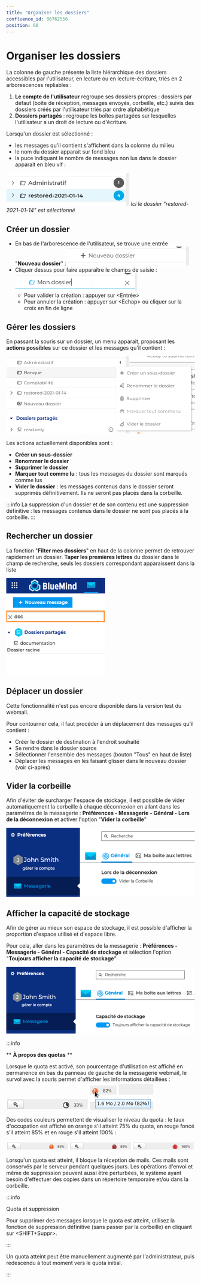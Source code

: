 ```yaml
---
title: "Organiser les dossiers"
confluence_id: 86762556
position: 60
---
```

# Organiser les dossiers


La colonne de gauche présente la liste hiérarchique des dossiers accessibles par l'utilisateur, en lecture ou en lecture-écriture, triés en 2 arborescences repliables :

1. **Le compte de l'utilisateur** regroupe ses dossiers propres : dossiers par défaut (boîte de réception, messages envoyés, corbeille, etc.) suivis des dossiers créés par l'utilisateur triés par ordre alphabétique
2. **Dossiers partagés** : regroupe les boîtes partagées sur lesquelles l'utilisateur a un droit de lecture ou d'écriture.


Lorsqu'un dossier est sélectionné :

- les messages qu'il contient s'affichent dans la colonne du milieu
- le nom du dossier apparait sur fond bleu
- la puce indiquant le nombre de messages non lus dans le dossier apparait en bleu vif :


![](../../attachments/86762556/86764485.png) 
*Ici le dossier "restored-2021-01-14" est sélectionné*

## Créer un dossier

- En bas de l'arborescence de l'utilisateur, se trouve une entrée "**Nouveau dossier**" :![](../../attachments/86762556/86764484.png)
- Cliquer dessus pour faire apparaître le champs de saisie :![](../../attachments/86762556/86764483.png) 
    - Pour valider la création : appuyer sur &lt;Entrée>
    - Pour annuler la création : appuyer sur &lt;Echap> ou cliquer sur la croix en fin de ligne


## Gérer les dossiers

En passant la souris sur un dossier, un menu apparait, proposant les **actions possibles** sur ce dossier et les messages qu'il contient :

![](../../attachments/86762556/86764482.png)


Les actions actuellement disponibles sont :

- **Créer un sous-dossier**
- **Renommer le dossier**
- **Supprimer le dossier**
- **Marquer tout comme lu** : tous les messages du dossier sont marqués comme lus
- **Vider le dossier** : les messages contenus dans le dossier seront supprimés définitivement. Ils ne seront pas placés dans la corbeille.


:::info
La suppression d'un dossier et de son contenu est une suppression définitive : les messages contenus dans le dossier ne sont pas placés à la corbeille.
:::

## Rechercher un dossier

La fonction "**Filter mes dossiers**" en haut de la colonne permet de retrouver rapidement un dossier. 
**Taper les premières lettres** du dossier dans le champ de recherche, seuls les dossiers correspondant apparaissent dans la liste

![](../../attachments/86762556/86764497.png)


## Déplacer un dossier

Cette fonctionnalité n'est pas encore disponible dans la version test du webmail.

Pour contourner cela, il faut procéder à un déplacement des messages qu'il contient :

- Créer le dossier de destination à l'endroit souhaité
- Se rendre dans le dossier source
- Sélectionner l'ensemble des messages (bouton "Tous" en haut de liste)
- Déplacer les messages en les faisant glisser dans le nouveau dossier (voir ci-après)


## Vider la corbeille

Afin d'éviter de surcharger l'espace de stockage, il est possible de vider automatiquement la corbeille à chaque déconnexion en allant dans les paramètres de la messagerie : **Préférences - Messagerie - Général - Lors de la déconnexion** et activer l'option "**Vider la corbeille**"

![](../../attachments/86762556/86764481.png)

## Afficher la capacité de stockage

Afin de gérer au mieux son espace de stockage, il est possible d'afficher la proportion d'espace utilisé et d'espace libre.

Pour cela, aller dans les paramètres de la messagerie : **Préférences - Messagerie - Général - Capacité de stockage** et sélection l'option "**Toujours afficher la capacité de stockage**"

![](../../attachments/86762556/86764480.png)


:::info

** **À propos des quotas** **

Lorsque le quota est activé, son pourcentage d'utilisation est affiché en permanence en bas du panneau de gauche de la messagerie webmail, le survol avec la souris permet d'afficher les informations détaillées :
![](../../attachments/86762556/86764490.png) ![](../../attachments/86762556/86764489.png)

Des codes couleurs permettent de visualiser le niveau du quota : le taux d'occupation est affiché en orange s'il atteint 75% du quota, en rouge foncé s'il atteint 85% et en rouge s'il atteint 100% :

![](../../attachments/86762556/86764488.png)

Lorsqu'un quota est atteint, il bloque la réception de mails. Ces mails sont conservés par le serveur pendant quelques jours.
Les opérations d'envoi et même de suppression peuvent aussi être perturbées, le système ayant besoin d'effectuer des copies dans un répertoire temporaire et/ou dans la corbeille.


:::info

Quota et suppression

Pour supprimer des messages lorsque le quota est atteint, utilisez la fonction de suppression définitive (sans passer par la corbeille) en cliquant sur &lt;SHIFT+Suppr>.

:::

Un quota atteint peut être manuellement augmenté par l'administrateur, puis redescendu à tout moment vers le quota initial.

:::

